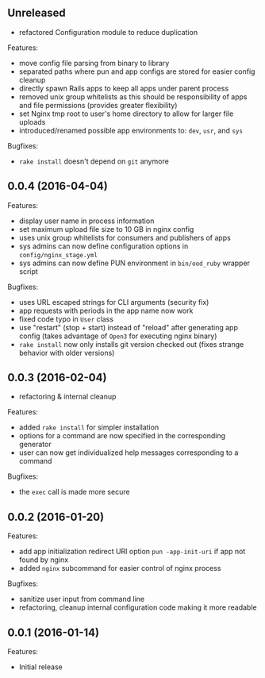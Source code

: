 ## Unreleased

  - refactored Configuration module to reduce duplication

Features:

  - move config file parsing from binary to library
  - separated paths where pun and app configs are stored for easier config
    cleanup
  - directly spawn Rails apps to keep all apps under parent process
  - removed unix group whitelists as this should be responsibility of apps and
    file permissions (provides greater flexibility)
  - set Nginx tmp root to user's home directory to allow for larger file
    uploads
  - introduced/renamed possible app environments to: `dev`, `usr`, and `sys`

Bugfixes:

  - `rake install` doesn't depend on `git` anymore

## 0.0.4 (2016-04-04)

Features:

  - display user name in process information
  - set maximum upload file size to 10 GB in nginx config
  - uses unix group whitelists for consumers and publishers of apps
  - sys admins can now define configuration options in `config/nginx_stage.yml`
  - sys admins can now define PUN environment in `bin/ood_ruby` wrapper script

Bugfixes:

  - uses URL escaped strings for CLI arguments (security fix)
  - app requests with periods in the app name now work
  - fixed code typo in `User` class
  - use "restart" (stop + start) instead of "reload" after generating app
    config (takes advantage of `Open3` for executing nginx binary)
  - `rake install` now only installs git version checked out (fixes strange
    behavior with older versions)

## 0.0.3 (2016-02-04)

  - refactoring & internal cleanup

Features:

  - added `rake install` for simpler installation
  - options for a command are now specified in the corresponding generator
  - user can now get individualized help messages corresponding to a command

Bugfixes:

  - the `exec` call is made more secure

## 0.0.2 (2016-01-20)

Features:

  - add app initialization redirect URI option `pun -app-init-uri` if app not
    found by nginx
  - added `nginx` subcommand for easier control of nginx process

Bugfixes:

  - sanitize user input from command line
  - refactoring, cleanup internal configuration code making it more readable

## 0.0.1 (2016-01-14)

Features:

  - Initial release
